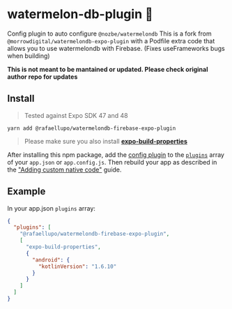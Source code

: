 # watermelon-db-plugin 🍉

Config plugin to auto configure `@nozbe/watermelondb`
This is a fork from `@morrowdigital/watermelondb-expo-plugin` with a Podfile extra code that allows you to use watermelondb with Firebase. (Fixes useFrameworks bugs when building)

**This is not meant to be mantained or updated. Please check original author repo for updates**

## Install

> Tested against Expo SDK 47 and 48

```
yarn add @rafaellupo/watermelondb-firebase-expo-plugin

```

> Please make sure you also install **[expo-build-properties](https://docs.expo.dev/versions/latest/sdk/build-properties/)**

After installing this npm package, add the [config plugin](https://docs.expo.io/guides/config-plugins/) to the [`plugins`](https://docs.expo.io/versions/latest/config/app/#plugins) array of your `app.json` or `app.config.js`. Then rebuild your app as described in the ["Adding custom native code"](https://docs.expo.io/workflow/customizing/) guide.

## Example

In your app.json `plugins` array:

```json
{
  "plugins": [
    "@rafaellupo/watermelondb-firebase-expo-plugin",
    [
      "expo-build-properties",
      {
        "android": {
          "kotlinVersion": "1.6.10"
        }
      }
    ]
  ]
}
```
